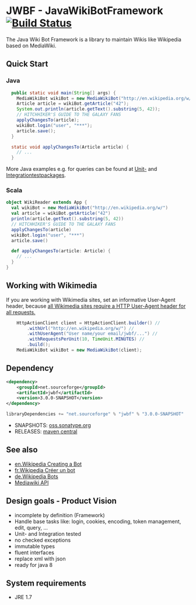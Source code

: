 # JWBF - JavaWikiBotFramework [![Build Status](https://travis-ci.org/eldur/jwbf.png)](https://travis-ci.org/eldur/jwbf)

The Java Wiki Bot Framework is a library to maintain Wikis like Wikipedia based on MediaWiki.

## Quick Start
### Java
```java
  public static void main(String[] args) {
    MediaWikiBot wikiBot = new MediaWikiBot("http://en.wikipedia.org/w/");
    Article article = wikiBot.getArticle("42");
    System.out.println(article.getText().substring(5, 42));
    // HITCHHIKER'S GUIDE TO THE GALAXY FANS
    applyChangesTo(article);
    wikiBot.login("user", "***");
    article.save();
  }

  static void applyChangesTo(Article article) {
    // ...
  }
```

More Java examples e.g. for queries can be found at
 [Unit-](https://github.com/eldur/jwbf/tree/master/src/test/java/net/sourceforge/jwbf) and
 [Integrationtestpackages](https://github.com/eldur/jwbf/tree/master/src/integration-test/java/net/sourceforge/jwbf).

### Scala
```scala
object WikiReader extends App {
  val wikiBot = new MediaWikiBot("http://en.wikipedia.org/w/")
  val article = wikiBot.getArticle("42")
  println(article.getText().substring(5, 42))
  // HITCHHIKER'S GUIDE TO THE GALAXY FANS
  applyChangesTo(article)
  wikiBot.login("user", "***")
  article.save()

  def applyChangesTo(article: Article) {
    // ...
  }
}
```

## Working with Wikimedia
If you are working with Wikimedia sites, set an informative User-Agent header,
 because [all Wikimedia sites require a HTTP User-Agent header for all requests.](http://meta.wikimedia.org/wiki/User-Agent_policy)

```java
    HttpActionClient client = HttpActionClient.builder() //
        .withUrl("http://en.wikipedia.org/w/") //
        .withUserAgent("User name/your email/jwbf/...") //
        .withRequestsPerUnit(10, TimeUnit.MINUTES) //
        .build();
    MediaWikiBot wikiBot = new MediaWikiBot(client);
```

## Dependency
```xml
<dependency>
    <groupId>net.sourceforge</groupId>
    <artifactId>jwbf</artifactId>
    <version>3.0.0-SNAPSHOT</version>
</dependency>
```
```scala
libraryDependencies += "net.sourceforge" % "jwbf" % "3.0.0-SNAPSHOT"
```

* SNAPSHOTS: [oss.sonatype.org](https://oss.sonatype.org/content/groups/public/net/sourceforge/jwbf/)
* RELEASES: [maven central](http://search.maven.org/#search%7Cgav%7C1%7Cg%3A%22net.sourceforge%22%20AND%20a%3A%22jwbf%22)

## See also
* [en.Wikipedia Creating a Bot](http://en.wikipedia.org/wiki/Wikipedia:Creating_a_bot#Java)
* [fr.Wikipedia Créer un bot](http://fr.wikipedia.org/wiki/Wikip%C3%A9dia:Cr%C3%A9er_un_bot#Java)
* [de.Wikipedia Bots](http://de.wikipedia.org/wiki/Wikipedia:Bots#Ressourcen)
* [Mediawiki API](http://www.mediawiki.org/wiki/API:Client_code)

## Design goals - Product Vision
* incomplete by definition (Framework)
* Handle base tasks like: login, cookies, encoding, token management, edit, query, ...
* Unit- and Integration tested
* no checked exceptions
* immutable types
* fluent interfaces
* replace xml with json
* ready for java 8

## System requirements
* JRE 1.7
